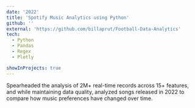 ```yaml
---
date: '2022'
title: 'Spotify Music Analytics using Python'
github: ''
external: 'https://github.com/billaprut/Football-Data-Analytics'
tech:
  - Python
  - Pandas
  - Regex
  - Plotly

showInProjects: true
---
```


Spearheaded the analysis of 2M+ real-time records across 15+ features, and while maintaining data quality, analyzed songs released in 2022 to compare how music preferences have changed over time. 
